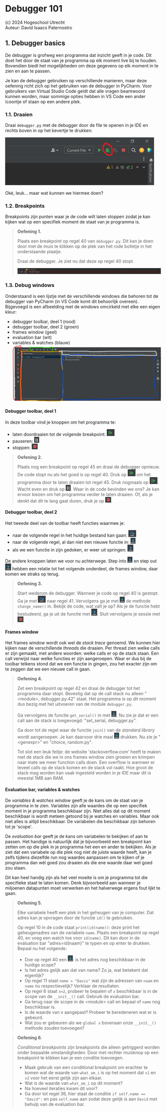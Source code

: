 # Debugger 101


(c) 2024 Hogeschool Utrecht<br>
Auteur: David Isaacs Paternostro


## 1. Debugger basics

De debugger is grofweg een programma dat inzicht geeft in je code. Dit doet het door de staat van je programma op elk moment
live bij te houden. Bovendien biedt het mogelijkheden om deze gegevens op elk moment in te zien en aan te passen.

Je kan de debugger gebruiken op verschillende manieren, maar deze oefening richt zich op het gebruiken van de debugger in PyCharm.
Voor gebruikers van Virtual Studio Code geldt dat alle vragen beantwoord kunnen worden, maar sommige opties hebben in VS Code een ander icoontje of staan op een andere plek.

### 1.1. Draaien

Draai `debugger.py` met de debugger door de file te openen in je IDE en rechts boven in op het kevertje te drukken:

![alt text](images/debug.png)

Oké, leuk... maar wat kunnen we hiermee doen?

### 1.2. Breakpoints

Breakpoints zijn punten waar je de code wilt laten stoppen zodat je kan kijken wat op een specifiek moment de staat van je programma is.

> **Oefening 1.**
>
> Plaats een breakpoint op regel 40 van `debugger.py`. Dit kan je doen door met de muis te klikken op de plek van het rode bolletje in het onderstaande plaatje.
>
> Draai de debugger. Je ziet nu dat deze op regel 40 stopt.
>
> ![Breakpoint](images/breakpoint.png)

### 1.3. Debug windows

Onderstaand is een lijstje met de verschillende windows die behoren tot de debugger van PyCharm (in VS Code komt dit behoorlijk overeen). Bijgevoegd is een afbeelding met de windows omcirkeld met elke een eigen kleur:

- debugger toolbar, deel 1 (rood)
- debugger toolbar, deel 2 (groen)
- frames window (geel)
- evaluation bar (wit)
- variables & watches (blauw)
![Debugger windows](images/tools.png)

#### Debugger toolbar, deel 1

In deze toolbar vind je knoppen om het programma te:
- laten doordraaien tot de volgende breakpoint: ![Continue](images/continue.png)
- pauseren: ![Pause](images/pause.png)
- stoppen: ![Stop](images/stop.png)

> **Oefening 2.**
>
> Plaats nog een breakpoint op regel 45 en draai de debugger opnieuw. De code stopt nu als het goed is op regel 40. Druk op ![continue](images/continue.png) om het programma door te laten draaien tot regel 45.
> Druk nogmaals op ![continue](images/continue.png). Wacht even en druk op ![pause](images/pause.png). Waar in de code bevinden we ons? Je kan ervoor kiezen om het programma verder te laten draaien. Of, als je denkt dat
> dit te lang gaat duren, druk je op ![stop](images/stop.png).

#### Debugger toolbar, deel 2

Het tweede deel van de toolbar heeft functies waarmee je:

- naar de volgende regel in het huidige bestand kan gaan: ![Step over](images/step_over.png)
- naar de volgende regel, al dan niet een nieuwe functie in: ![Step into](images/step_into.png)
- als we een functie in zijn gedoken, er weer uit springen: ![Step out](images/step_out.png)

De andere knoppen laten we voor nu achterwege. Step into ![Step into](images/step_into.png) en step out ![Step out](images/step_out.png) hebben een relatie tot het volgende onderdeel, de frames window, daar komen we straks op terug.

> **Oefening 3.**
>
> Start wederom de debugger. Wanneer je code op regel 40 is gestopt. Ga je met ![Step over](images/step_over.png) naar regel 41.
> Vervolgens ga je met ![Step into](images/step_into.png) de methode `change_name()` in. Bekijk de code, wat valt je op? Als je de functie hebt bestudeerd,
> ga je uit de functie met ![Step out](images/step_out.png). Sluit vervolgens je sessie met ![Stop](images/stop.png).

#### Frames window

Het frames window wordt ook wel de _stack trace_ genoemd. We kunnen hier kijken naar de verschillende _threads_ die draaien.
Per thread zien welke calls er zijn gemaakt, met andere woorden: welke calls er op de stack staan. Een call verwijst naar welke functies er zijn aangeroepen.
Waar er dus bij de toolbar telkens stond dat we een functie in gingen, zou het exacter zijn om te zeggen dat we een nieuwe call in gaan.

> **Oefening 4.**
>
> Zet een breakpoint op regel 42 en draai de debugger tot het programma daar stopt. Bevestig dat op de call stack nu alleen
> "\<module\>, debugger.py:42" staat. Het programma is op dit moment dus bezig met het uitvoeren van de module `debugger.py`.
>
> Ga vervolgens de functie `get_serial()` in met
> ![step into](images/step_into.png). Nu zie je dat er een call aan de stack is toegevoegd: "set_serial, debugger.py".
>
> Ga door tot de regel waar de functie `join()` van de _standard library_ wordt aangeroepen. Je kan daarvoor drie maal ![step into](images/step_into.png) drukken.
> Nu zie je "\<genexpr\>" en "choice, random.py".
>
> Tot slot een leuk feitje: de website 'stackoverflow.com' heeft te maken met de stack die we in ons frames window zien groeien en krimpen naar mate
> we meer function calls doen. Een overflow is wanneer er teveel calls op de stack komen en de stack vol raakt. Hoe groot de stack mag worden kan vaak ingesteld worden in je IDE maar dit is meestal 1MB aan RAM.

#### Evaluation bar, variables & watches

De _variables & watches window_ geeft je de kans om de staat van je programma in te zien. Variables zijn alle waardes die op een specifiek moment
in je programma beschikbaar zijn. Niet alles dat op dit moment beschikbaar is wordt meteen getoond bij je watches en variables. Maar ook niet alles is altijd beschikbaar. De variabelen die
beschikbaar zijn behoren tot je 'scope'.

De _evaluation bar_ geeft je de kans om variabelen te bekijken of aan te passen. Het handige is natuurlijk dat je bijvoorbeeld
een breakpoint kan zetten om op die plek in je programma het een en ander te bekijken. Als je ziet dat een variabele op die plek
nog niet de juiste waarde heeft, kan je zelfs tijdens diezelfde run nog waardes aanpassen om te kijken of je programma dan wél goed zou draaien als die ene waarde daar wel goed zou staan.

Dit kan heel handig zijn als het veel moeite is om je programma tot die specifieke staat te laten komen. Denk bijvoorbeeld aan wanneer je miljoenen datapunten moet verwerken en het halverwege ergens fout lijkt te gaan.

> **Oefening 5.**
>
> Elke variabele heeft een plek in het geheugen van je computer. Dat adres kan je opvragen door de functie `id()` te gebruiken.
>
> Op regel 10 in de code staat `print(id(name))`: deze print het geheugenadres van de variabele `name`. Plaats een breakpoint op regel 40, en voeg een watch toe voor `id(name)`.
> Dit kan door in de evaluation bar "adres=id(naam)" te typen en op enter te drukken. Bepaal nu het volgende:
> - Doe op regel 40 een ![step into](images/step_into.png): is het adres nog beschikbaar in de huidige scope?
> - Is het adres gelijk aan dat van name? Zo ja, wat betekent dat eigenlijk?
> - Op regel 11 staat `name = "Davis"` wat zijn de adressen van `naam` en `name` nu respectievelijk? Verklaar de resultaten.
> - Op regel 6 staat `x=2`, probeer te bepalen of `x` beschikbaar is in de scope van de `__init__()` call. Gebruik de evaluation bar.
> - Ga terug naar de scope in de \<module\> call en bepaal of `name` nog beschikbaar is.
> - Is de waarde van x aangepast? Probeer te beredeneren wat er is gebeurd.
> - Wat zou er gebeuren als we `global x` bovenaan onze `__init__()` methode zouden toevoegen?

> **Oefening 6.**
>
> *Conditional breakpoints* zijn breakpoints die alleen getriggerd worden onder bepaalde omstandigheden. Door met rechter
> muisknop op een breakpoint te klikken kan je een conditie toevoegen.
>
> - Maak gebruik van een conditional breakpoint om erachter te komen wat de waarde van `what_am_i` is op het moment dat `v1` en `v2` voor het eerst gelijk zijn aan elkaar.
> - Wat is de waarde van `what_am_i` op dit moment?
> - Na hoeveel iteraties kwam dit voor?
> - Ga door tot regel 36, hier staat de conditie `if self.name == "David":` en pas `self.name` aan zodat deze gelijk is aan `David` met behulp van de evaluation bar.

